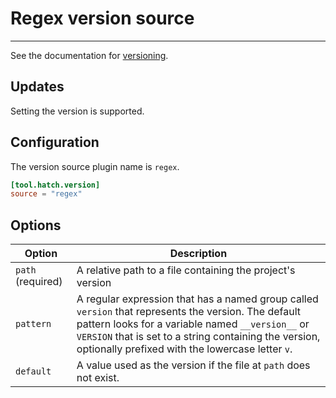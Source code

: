 # Regex version source

-----

See the documentation for [versioning](../../version.md).

## Updates

Setting the version is supported.

## Configuration

The version source plugin name is `regex`.

```toml config-example
[tool.hatch.version]
source = "regex"
```

## Options

| Option | Description |
| --- | --- |
| `path` (required) | A relative path to a file containing the project's version |
| `pattern` | A regular expression that has a named group called `version` that represents the version. The default pattern looks for a variable named `__version__` or `VERSION` that is set to a string containing the version, optionally prefixed with the lowercase letter `v`. |
| `default` | A value used as the version if the file at `path` does not exist. |
